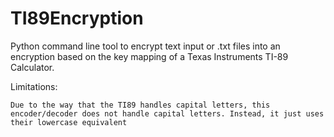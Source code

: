 TI89Encryption
==============

Python command line tool to encrypt text input or .txt files into an encryption based on the key mapping of a Texas Instruments TI-89 Calculator.

Limitations:

	Due to the way that the TI89 handles capital letters, this encoder/decoder does not handle capital letters. Instead, it just uses their lowercase equivalent
